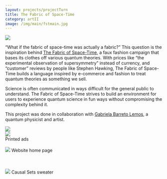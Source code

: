 ```yaml
---
layout: projects/projectTurn
title: The Fabric of Space-Time
category: artII
image: /img/main/fstmain.jpg
---
```


<img src="../../img/fstad1.jpg">

<p>“What if the fabric of space-time was actually a fabric?” This question is the inspiration behind <a href="http://fabricofspaceti.me/">The Fabric of Space-Time</a>, a faux fashion campaign that bases its clothes off various quantum theories. With prices like “the experimental observation of supersymmetry” instead of currency, and “customer” reviews by people like Stephen Hawking, The Fabric of Space-Time builds a language inspired by e-commerce and fashion to treat quantum theories as something we sell.</p>

<p>Science is often communicated in ways difficult for the general public to understand. The Fabric of Space-Time strives to build an environment for users to experience quantum science in fun ways without compromising the complexity behind it.</p>

<p>This project was done in collaboration with <a href="http://www.nature.com/news/entangled-photons-make-a-picture-from-a-paradox-1.15781">Gabriela Barreto Lemos</a>, a quantum physicist and artist.</p>

<div class="row">
<div class="col-md-6"><img src="../../img/fstad2.jpg"></div>
<div class="col-md-6"><img src="../../img/fstad3.jpg"></div>
</div>
Printed ads
<br>
<br>
<img src="../../img/fstcover.png">
Website home page
<br>
<br>
<br>
<br>
<img src="../../img/fstpage.png">
Causal Sets sweater

